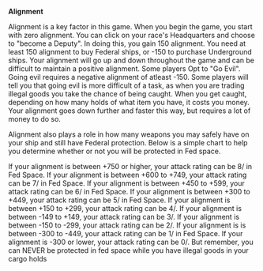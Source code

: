 <!-- TITLE: Alignment -->
<!-- SUBTITLE: A quick summary of Alignment -->

**Alignment**

Alignment is a key factor in this game. When you begin the game, you start with zero alignment. You can click on your race's Headquarters and choose to "become a Deputy". In doing this, you gain 150 alignment. You need at least 150 alignment to buy Federal ships, or -150 to purchase Underground ships. Your alignment will go up and down throughout the game and can be difficult to maintain a positive alignment. Some players Opt to "Go Evil". Going evil requires a negative alignment of atleast -150. Some players will tell you that going evil is more difficult of a task, as when you are trading illegal goods you take the chance of being caught. When you get caught, depending on how many holds of what item you have, it costs you money. Your alignment goes down further and faster this way, but requires a lot of money to do so.

Alignment also plays a role in how many weapons you may safely have on your ship and still have Federal protection. Below is a simple chart to help you determine whether or not you will be protected in Fed space.

If your alignment is between +750 or higher, your attack rating can be 8/ in Fed Space. If your alignment is between +600 to +749, your attack rating can be 7/ in Fed Space. If your alignment is between +450 to +599, your attack rating can be 6/ in Fed Space. If your alignment is between +300 to +449, your attack rating can be 5/ in Fed Space. If your alignment is between +150 to +299, your attack rating can be 4/. If your alignment is between -149 to +149, your attack rating can be 3/. If your alignment is between -150 to -299, your attack rating can be 2/. If your alignment is is between -300 to -449, your attack rating can be 1/ in Fed Space. If your alignment is -300 or lower, your attack rating can be 0/. But remember, you can NEVER be protected in fed space while you have illegal goods in your cargo holds
